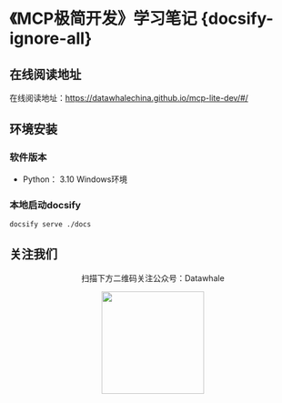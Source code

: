 # 《MCP极简开发》学习笔记 {docsify-ignore-all}

## 在线阅读地址

在线阅读地址：https://datawhalechina.github.io/mcp-lite-dev/#/

## 环境安装

### 软件版本
- Python： 3.10 Windows环境

### 本地启动docsify

```shell
docsify serve ./docs
```

## 关注我们

<div align=center>
<p>扫描下方二维码关注公众号：Datawhale</p>
<img src="https://raw.githubusercontent.com/datawhalechina/pumpkin-book/master/res/qrcode.jpeg" width = "180" height = "180">
</div>